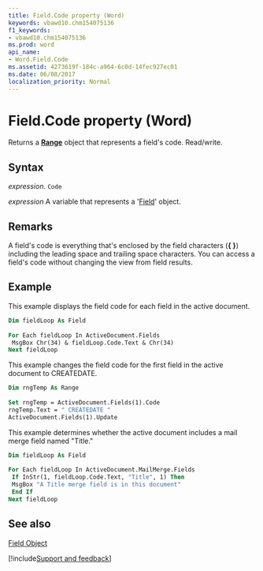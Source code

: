 ```yaml
---
title: Field.Code property (Word)
keywords: vbawd10.chm154075136
f1_keywords:
- vbawd10.chm154075136
ms.prod: word
api_name:
- Word.Field.Code
ms.assetid: 4273619f-184c-a964-6c0d-14fec927ec01
ms.date: 06/08/2017
localization_priority: Normal
---
```



# Field.Code property (Word)

Returns a  **[Range](Word.Range.md)** object that represents a field's code. Read/write.


## Syntax

_expression_. `Code`

_expression_ A variable that represents a '[Field](Word.Field.md)' object.


## Remarks

A field's code is everything that's enclosed by the field characters (**{ }**) including the leading space and trailing space characters. You can access a field's code without changing the view from field results.


## Example

This example displays the field code for each field in the active document.


```vb
Dim fieldLoop As Field 
 
For Each fieldLoop In ActiveDocument.Fields 
 MsgBox Chr(34) & fieldLoop.Code.Text & Chr(34) 
Next fieldLoop
```

This example changes the field code for the first field in the active document to CREATEDATE.




```vb
Dim rngTemp As Range 
 
Set rngTemp = ActiveDocument.Fields(1).Code 
rngTemp.Text = " CREATEDATE " 
ActiveDocument.Fields(1).Update
```

This example determines whether the active document includes a mail merge field named "Title."




```vb
Dim fieldLoop As Field 
 
For Each fieldLoop In ActiveDocument.MailMerge.Fields 
 If InStr(1, fieldLoop.Code.Text, "Title", 1) Then 
 MsgBox "A Title merge field is in this document" 
 End If 
Next fieldLoop
```


## See also


[Field Object](Word.Field.md)

[!include[Support and feedback](~/includes/feedback-boilerplate.md)]